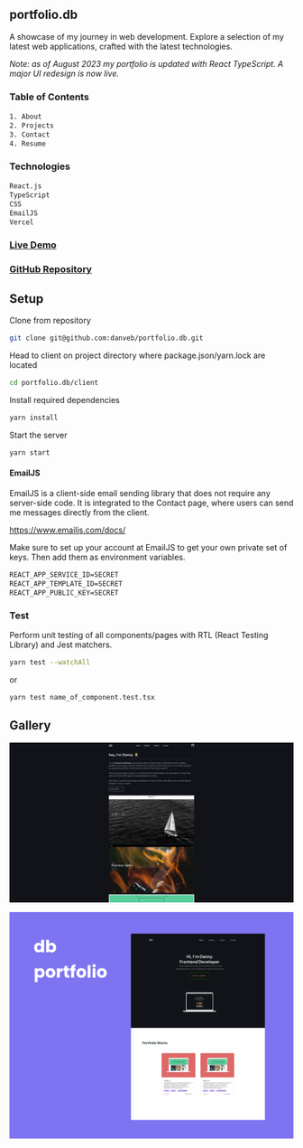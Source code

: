 ## portfolio.db

A showcase of my journey in web development. Explore a selection of my latest web applications, crafted with the latest technologies.

*Note: as of August 2023 my portfolio is updated with React TypeScript. A major UI redesign is now live.*

### Table of Contents

```
1. About
2. Projects
3. Contact 
4. Resume
```

### Technologies

```
React.js 
TypeScript
CSS
EmailJS 
Vercel
```

### [Live Demo](https://dbae.vercel.app/) 

### [GitHub Repository](https://github.com/danveb/portfolio.db)

## Setup

Clone from repository 

```sh
git clone git@github.com:danveb/portfolio.db.git
```

Head to client on project directory where package.json/yarn.lock are located

```sh
cd portfolio.db/client
```

Install required dependencies 

```sh
yarn install
```

Start the server 

```sh
yarn start
```

#### EmailJS
EmailJS is a client-side email sending library that does not require any server-side code. It is integrated to the Contact page, where users can send me messages directly from the client. 

https://www.emailjs.com/docs/

Make sure to set up your account at EmailJS to get your own private set of keys. Then add them as environment variables. 

```
REACT_APP_SERVICE_ID=SECRET
REACT_APP_TEMPLATE_ID=SECRET
REACT_APP_PUBLIC_KEY=SECRET
```

### Test

Perform unit testing of all components/pages with RTL (React Testing Library) and Jest matchers. 

```sh
yarn test --watchAll
```

or 

```sh
yarn test name_of_component.test.tsx
``` 

## Gallery 

![Landing Page](src/../client/src/assets/gallery/portfolio_blank.png)

![Figma design prototype](./client/src/assets/prototype/Frame%201.png)